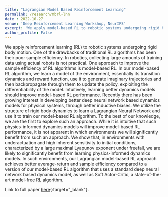 ```yaml
---
title: "Lagrangian Model Based Reinforcement Learning"
permalink: /research/mbrl-lnn
date : 2022-10-27
venue: 'Deep Reinforcement Learning Workshop, NeurIPS'
excerpt: 'We apply model-based RL to robotic systems undergoing rigid body motion. We utilize the structure of rigid body dynamics to learn a Lagrangian Neural Network and use it to train our model-based RL algorithm.'
author_profile: False
---
```

<!-- This is joint work with [Prof. Balaraman Ravindran](https://www.cse.iitm.ac.in/~ravi/){:target="_blank"}. -->
We apply reinforcement learning (RL) to robotic systems undergoing rigid body motion. One of the drawbacks of traditional RL algorithms has been their poor 
sample efficiency. In robotics, collecting large amounts of training data using actual robots is not practical. One approach to improve the sample 
efficiency of RL algorithms is model-based RL. In our model-based RL algorithm, we learn a model of the environment, essentially its transition dynamics 
and reward function, use it to generate imaginary trajectories and then backpropagate through them to update the policy, exploiting the differentiability 
of the model. Intuitively, learning better dynamics models should improve model-based RL performance. Recently there has been growing interest in 
developing better deep neural network based dynamics models for physical systems, through better inductive biases. We utilize the structure of rigid body 
dynamics to learn a Lagrangian Neural Network and use it to train our model-based RL algorithm. To the best of our knowledge, we are the first to explore 
such an approach. While it is intuitive that such physics-informed dynamics models will improve model-based RL performance, it is not apparent in which 
environments we will significantly benefit from such an approach. We show that, in environments with underactuation and high inherent sensitivity to 
initial conditions, characterized by a large maximal Lyapunov exponent under freefall, we are likely to significantly benefit from learning 
physics-informed dynamics models. In such environments, our Lagrangian model-based RL approach achieves better average-return and sample efficiency 
compared to a version of our model-based RL algorithm that uses a standard deep neural network based dynamics model, as well as Soft Actor-Critic, a 
state-of-the-art model-free RL algorithm.

Link to full paper [here](https://adi3e08.github.io/files/Lagrangian_Model_Based_RL.pdf){:target="_blank"}.
